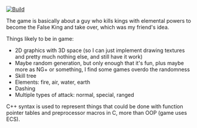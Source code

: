 [![Build](https://github.com/MobSlicer152/FalseKing/actions/workflows/build.yml/badge.svg)](https://github.com/MobSlicer152/FalseKing/actions/workflows/build.yml)

The game is basically about a guy who kills kings with elemental powers to become the False King and take over, which was my friend's idea.

Things likely to be in game:
- 2D graphics with 3D space (so I can just implement drawing textures and pretty much nothing else, and still have it work)
- Maybe random generation, but only enough that it's fun, plus maybe more as NG+ or something, I find some games overdo the randomness
- Skill tree
- Elements: fire, air, water, earth
- Dashing
- Multiple types of attack: normal, special, ranged

C++ syntax is used to represent things that could be done with function pointer tables and preprocessor macros in C, more than OOP (game uses ECS).
